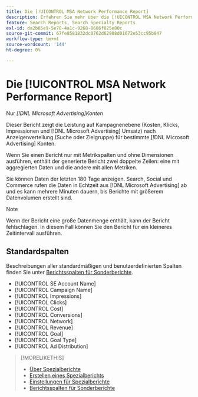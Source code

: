 ```yaml
---
title: Die [!UICONTROL MSA Network Performance Report]
description: Erfahren Sie mehr über die [!UICONTROL MSA Network Performance Report].
feature: Search Reports, Search Specialty Reports
exl-id: da2b85e9-5e78-4a1c-9268-8686f025e80c
source-git-commit: 67fe8581832dc0762d62908d01672e53cc95b847
workflow-type: tm+mt
source-wordcount: '144'
ht-degree: 0%

---
```


# Die [!UICONTROL MSA Network Performance Report]

Nur *[!DNL Microsoft Advertising]Konten*

Dieser Bericht zeigt die Leistung auf Kampagnenebene (Kosten, Klicks, Impressionen und [!DNL Microsoft Advertising] Umsatz) nach Anzeigenverteilung (Suche oder Zielgruppe) für bestimmte [!DNL Microsoft Advertising] Konten.

Wenn Sie einen Bericht nur mit Metrikspalten und ohne Dimensionen ausführen, enthält der generierte Bericht zwei doppelte Zeilen: eine mit aggregierten Daten und die andere mit allen Metriken.

Sie können Daten der letzten 180 Tage anzeigen. Search, Social und Commerce rufen die Daten in Echtzeit aus [!DNL Microsoft Advertising] ab und es kann mehrere Minuten dauern, bis Berichte mit größerem Datenvolumen erstellt sind.

>[!NOTE]
>
>Wenn der Bericht eine große Datenmenge enthält, kann der Bericht fehlschlagen. In diesem Fall können Sie den Bericht für ein kleineres Zeitintervall ausführen.

## Standardspalten

Beschreibungen aller standardmäßigen und benutzerdefinierten Spalten finden Sie unter [Berichtsspalten für Sonderberichte](specialty-report-columns.md).

* [!UICONTROL SE Account Name]
* [!UICONTROL Campaign Name]
* [!UICONTROL Impressions]
* [!UICONTROL Clicks]
* [!UICONTROL Cost]
* [!UICONTROL Conversions]
* [!UICONTROL Network]
* [!UICONTROL Revenue]
* [!UICONTROL Goal]
* [!UICONTROL Goal Type]
* [!UICONTROL Ad Distribution]

>[!MORELIKETHIS]
>
>* [Über Spezialberichte](specialty-report-about.md)
>* [Erstellen eines Spezialberichts](specialty-report-generate.md)
>* [Einstellungen für Spezialberichte](specialty-report-settings.md)
>* [Berichtsspalten für Sonderberichte](specialty-report-columns.md)
